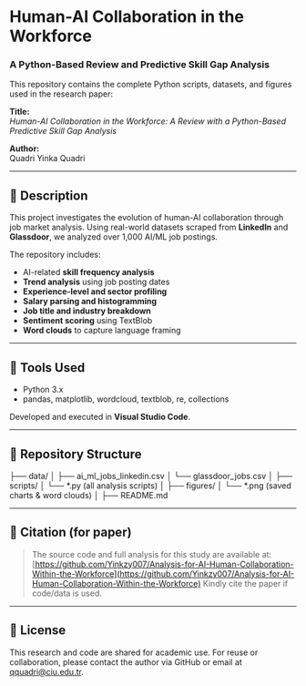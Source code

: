 # Human-AI Collaboration in the Workforce  
### A Python-Based Review and Predictive Skill Gap Analysis

This repository contains the complete Python scripts, datasets, and figures used in the research paper:

**Title:**  
*Human-AI Collaboration in the Workforce: A Review with a Python-Based Predictive Skill Gap Analysis*

**Author:**  
Quadri Yinka Quadri

---

## 📘 Description

This project investigates the evolution of human-AI collaboration through job market analysis. Using real-world datasets scraped from **LinkedIn** and **Glassdoor**, we analyzed over 1,000 AI/ML job postings.

The repository includes:
- AI-related **skill frequency analysis**
- **Trend analysis** using job posting dates
- **Experience-level and sector profiling**
- **Salary parsing and histogramming**
- **Job title and industry breakdown**
- **Sentiment scoring** using TextBlob
- **Word clouds** to capture language framing

---

## 🧰 Tools Used

- Python 3.x  
- pandas, matplotlib, wordcloud, textblob, re, collections

Developed and executed in **Visual Studio Code**.

---

## 📁 Repository Structure

├── data/
│ ├── ai_ml_jobs_linkedin.csv
│ └── glassdoor_jobs.csv
│
├── scripts/
│ └── *.py (all analysis scripts)
│
├── figures/
│ └── *.png (saved charts & word clouds)
│
├── README.md


---

## 📜 Citation (for paper)

> The source code and full analysis for this study are available at:  
> [https://github.com/Yinkzy007/Analysis-for-AI-Human-Collaboration-Within-the-Workforce](https://github.com/Yinkzy007/Analysis-for-AI-Human-Collaboration-Within-the-Workforce)
> Kindly cite the paper if code/data is used.

---

## 🧠 License

This research and code are shared for academic use. For reuse or collaboration, please contact the author via GitHub or email at qquadri@ciu.edu.tr.
